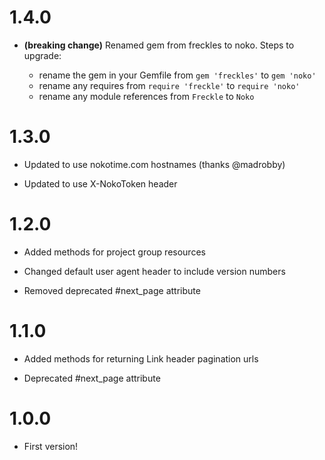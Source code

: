# 1.4.0

* **(breaking change)** Renamed gem from freckles to noko. Steps to upgrade:

  - rename the gem in your Gemfile from `gem 'freckles'` to `gem 'noko'`
  - rename any requires from `require 'freckle'` to `require 'noko'`
  - rename any module references from `Freckle` to `Noko`

# 1.3.0

* Updated to use nokotime.com hostnames (thanks @madrobby)

* Updated to use X-NokoToken header

# 1.2.0

* Added methods for project group resources

* Changed default user agent header to include version numbers

* Removed deprecated #next_page attribute

# 1.1.0

* Added methods for returning Link header pagination urls

* Deprecated #next_page attribute

# 1.0.0

* First version!
